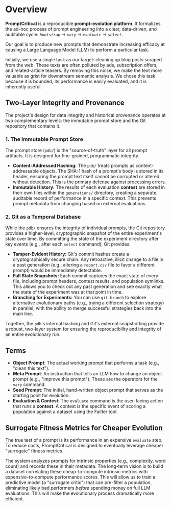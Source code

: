 # Overview

**PromptCritical** is a reproducible **prompt-evolution platform**. It formalizes the ad-hoc process of prompt engineering into a clear, data-driven, and auditable cycle: *`bootstrap` → `vary` → `evaluate` → `select`*.

Our goal is to produce new prompts that demonstrate increasing efficacy at causing a Large Language Model (LLM) to perform a particular task.

Initially, we use a single task as our target: cleaning up blog posts scraped from the web. These texts are often polluted by ads, subscription offers, and related-article teasers. By removing this noise, we make the text more valuable as grist for downstream semantic analysis. We chose this task because it is bounded, its performance is easily evaluated, and it is inherently useful.

## Two-Layer Integrity and Provenance

The project's design for data integrity and historical provenance operates at two complementary levels: the immutable prompt store and the Git repository that contains it.

### 1. The Immutable Prompt Store

The prompt store (`pdb/`) is the "source-of-truth" layer for all prompt artifacts. It is designed for fine-grained, programmatic integrity.

*   **Content-Addressed Hashing:** The `pdb/` treats prompts as content-addressable objects. The SHA-1 hash of a prompt's body is stored in its header, ensuring the prompt text itself cannot be corrupted or altered without detection. This is the primary defense against processing errors.
*   **Immutable History:** The results of each evaluation **contest** are stored in their own files within the `generations/` directory, creating a separate, auditable record of performance in a specific context. This prevents prompt metadata from changing based on external evaluations.

### 2. Git as a Temporal Database

While the `pdb/` ensures the integrity of individual prompts, the Git repository provides a higher-level, cryptographic snapshot of the entire experiment's state over time. By committing the state of the experiment directory after key events (e.g., after each `select` command), Git provides:

*   **Tamper-Evident History:** Git's commit hashes create a cryptographically secure chain. Any retroactive, illicit change to a file in a past generation (e.g., altering a `report.csv` file to favor a different prompt) would be immediately detectable.
*   **Full State Snapshots:** Each commit captures the exact state of every file, including prompt headers, contest results, and population symlinks. This allows you to check out any past generation and see exactly what the state of the experiment was at that point in time.
*   **Branching for Experiments:** You can use `git branch` to explore alternative evolutionary paths (e.g., trying a different selection strategy) in parallel, with the ability to merge successful strategies back into the main line.

Together, the `pdb`'s internal hashing and Git's external snapshotting provide a robust, two-layer system for ensuring the reproducibility and integrity of an entire evolutionary run.

## Terms

-   **Object Prompt**: The actual working prompt that performs a task (e.g., "clean this text").
-   **Meta Prompt**: An instruction that tells an LLM how to change an object prompt (e.g., "improve this prompt"). These are the operators for the `vary` command.
-   **Seed Prompt**: The initial, hand-written object prompt that serves as the starting point for evolution.
-   **Evaluation & Contest**: The `evaluate` command is the user-facing action that runs a **contest**. A contest is the specific event of scoring a population against a dataset using the Failter tool.

## Surrogate Fitness Metrics for Cheaper Evolution

The true test of a prompt is its performance in an expensive `evaluate` step. To reduce costs, PromptCritical is designed to eventually leverage cheaper "surrogate" fitness metrics.

The system analyzes prompts for intrinsic properties (e.g., complexity, word count) and records these in their metadata. The long-term vision is to build a dataset correlating these cheap-to-compute intrinsic metrics with expensive-to-compute performance scores. This will allow us to train a predictive model (a "surrogate critic") that can pre-filter a population, eliminating likely bad performers *before* spending money on full LLM evaluations. This will make the evolutionary process dramatically more efficient.
